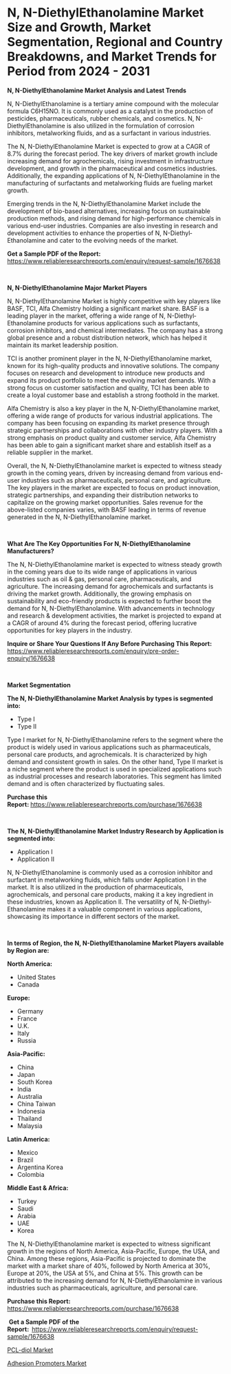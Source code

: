<p><h1>N, N-Diethyl­Ethanolamine Market Size and Growth, Market Segmentation, Regional and Country Breakdowns, and Market Trends for Period from 2024 -  2031</h1></p><p><strong>N, N-Diethyl­Ethanolamine Market Analysis and Latest Trends</strong></p>
<p><p>N, N-Diethyl­Ethanolamine is a tertiary amine compound with the molecular formula C6H15NO. It is commonly used as a catalyst in the production of pesticides, pharmaceuticals, rubber chemicals, and cosmetics. N, N-Diethyl­Ethanolamine is also utilized in the formulation of corrosion inhibitors, metalworking fluids, and as a surfactant in various industries.</p><p>The N, N-Diethyl­Ethanolamine Market is expected to grow at a CAGR of 8.7% during the forecast period. The key drivers of market growth include increasing demand for agrochemicals, rising investment in infrastructure development, and growth in the pharmaceutical and cosmetics industries. Additionally, the expanding applications of N, N-Diethyl­Ethanolamine in the manufacturing of surfactants and metalworking fluids are fueling market growth.</p><p>Emerging trends in the N, N-Diethyl­Ethanolamine Market include the development of bio-based alternatives, increasing focus on sustainable production methods, and rising demand for high-performance chemicals in various end-user industries. Companies are also investing in research and development activities to enhance the properties of N, N-Diethyl­Ethanolamine and cater to the evolving needs of the market.</p></p>
<p><strong>Get a Sample PDF of the Report:&nbsp;</strong> <a href="https://www.reliableresearchreports.com/enquiry/request-sample/1676638">https://www.reliableresearchreports.com/enquiry/request-sample/1676638</a></p>
<p>&nbsp;</p>
<p><strong>N, N-Diethyl­Ethanolamine Major Market Players</strong></p>
<p><p>N, N-Diethyl­Ethanolamine Market is highly competitive with key players like BASF, TCI, Alfa Chemistry holding a significant market share. BASF is a leading player in the market, offering a wide range of N, N-Diethyl­Ethanolamine products for various applications such as surfactants, corrosion inhibitors, and chemical intermediates. The company has a strong global presence and a robust distribution network, which has helped it maintain its market leadership position.</p><p>TCI is another prominent player in the N, N-Diethyl­Ethanolamine market, known for its high-quality products and innovative solutions. The company focuses on research and development to introduce new products and expand its product portfolio to meet the evolving market demands. With a strong focus on customer satisfaction and quality, TCI has been able to create a loyal customer base and establish a strong foothold in the market.</p><p>Alfa Chemistry is also a key player in the N, N-Diethyl­Ethanolamine market, offering a wide range of products for various industrial applications. The company has been focusing on expanding its market presence through strategic partnerships and collaborations with other industry players. With a strong emphasis on product quality and customer service, Alfa Chemistry has been able to gain a significant market share and establish itself as a reliable supplier in the market.</p><p>Overall, the N, N-Diethyl­Ethanolamine market is expected to witness steady growth in the coming years, driven by increasing demand from various end-user industries such as pharmaceuticals, personal care, and agriculture. The key players in the market are expected to focus on product innovation, strategic partnerships, and expanding their distribution networks to capitalize on the growing market opportunities. Sales revenue for the above-listed companies varies, with BASF leading in terms of revenue generated in the N, N-Diethyl­Ethanolamine market.</p></p>
<p>&nbsp;</p>
<p><strong>What Are The Key Opportunities For N, N-Diethyl­Ethanolamine Manufacturers?</strong></p>
<p><p>The N, N-Diethyl­Ethanolamine market is expected to witness steady growth in the coming years due to its wide range of applications in various industries such as oil & gas, personal care, pharmaceuticals, and agriculture. The increasing demand for agrochemicals and surfactants is driving the market growth. Additionally, the growing emphasis on sustainability and eco-friendly products is expected to further boost the demand for N, N-Diethyl­Ethanolamine. With advancements in technology and research & development activities, the market is projected to expand at a CAGR of around 4% during the forecast period, offering lucrative opportunities for key players in the industry.</p></p>
<p><strong>Inquire or Share Your Questions If Any Before Purchasing This Report:</strong> <a href="https://www.reliableresearchreports.com/enquiry/pre-order-enquiry/1676638">https://www.reliableresearchreports.com/enquiry/pre-order-enquiry/1676638</a></p>
<p>&nbsp;</p>
<p><strong>Market Segmentation</strong></p>
<p><strong>The N, N-Diethyl­Ethanolamine Market Analysis by types is segmented into:</strong></p>
<p><ul><li>Type I</li><li>Type II</li></ul></p>
<p><p>Type I market for N, N-Diethyl­Ethanolamine refers to the segment where the product is widely used in various applications such as pharmaceuticals, personal care products, and agrochemicals. It is characterized by high demand and consistent growth in sales. On the other hand, Type II market is a niche segment where the product is used in specialized applications such as industrial processes and research laboratories. This segment has limited demand and is often characterized by fluctuating sales.</p></p>
<p><strong>Purchase this Report:&nbsp;</strong><a href="https://www.reliableresearchreports.com/purchase/1676638">https://www.reliableresearchreports.com/purchase/1676638</a></p>
<p>&nbsp;</p>
<p><strong>The N, N-Diethyl­Ethanolamine Market Industry Research by Application is segmented into:</strong></p>
<p><ul><li>Application I</li><li>Application II</li></ul></p>
<p><p>N, N-Diethyl­Ethanolamine is commonly used as a corrosion inhibitor and surfactant in metalworking fluids, which falls under Application I in the market. It is also utilized in the production of pharmaceuticals, agrochemicals, and personal care products, making it a key ingredient in these industries, known as Application II. The versatility of N, N-Diethyl­Ethanolamine makes it a valuable component in various applications, showcasing its importance in different sectors of the market.</p></p>
<p>&nbsp;</p>
<p><strong>In terms of Region, the N, N-Diethyl­Ethanolamine Market Players available by Region are:</strong></p>
<p>
    <p> <strong> North America: </strong>
        <ul>
            <li>United States</li>
            <li>Canada</li>
        </ul>
        </p> 
    <p> <strong> Europe: </strong>
        <ul>
            <li>Germany</li>
            <li>France</li>
            <li>U.K.</li>
            <li>Italy</li>
            <li>Russia</li>
        </ul>
        </p> 
    <p> <strong> Asia-Pacific: </strong>
        <ul>
            <li>China</li>
            <li>Japan</li>
            <li>South Korea</li>
            <li>India</li>
            <li>Australia</li>
            <li>China Taiwan</li>
            <li>Indonesia</li>
            <li>Thailand</li>
            <li>Malaysia</li>
        </ul>
        </p> 
    <p> <strong> Latin America: </strong>
        <ul>
            <li>Mexico</li>
            <li>Brazil</li>
            <li>Argentina Korea</li>
            <li>Colombia</li>
        </ul>
        </p> 
    <p> <strong> Middle East & Africa: </strong>
        <ul>
            <li>Turkey</li>
            <li>Saudi</li>
            <li>Arabia</li>
            <li>UAE</li>
            <li>Korea</li>
        </ul>
    </p>
    </p>
<p><p>The N, N-Diethyl­Ethanolamine market is expected to witness significant growth in the regions of North America, Asia-Pacific, Europe, the USA, and China. Among these regions, Asia-Pacific is projected to dominate the market with a market share of 40%, followed by North America at 30%, Europe at 20%, the USA at 5%, and China at 5%. This growth can be attributed to the increasing demand for N, N-Diethyl­Ethanolamine in various industries such as pharmaceuticals, agriculture, and personal care.</p></p>
<p><strong>Purchase this Report: </strong><a href="https://www.reliableresearchreports.com/purchase/1676638">https://www.reliableresearchreports.com/purchase/1676638</a></p>
<p>&nbsp;<strong>Get a Sample PDF of the Report:&nbsp;&nbsp;</strong><a href="https://www.reliableresearchreports.com/enquiry/request-sample/1676638">https://www.reliableresearchreports.com/enquiry/request-sample/1676638</a></p>
<p><strong></strong></p>
<p><p><a href="https://github.com/nicholepatriciadoylenwnrjr0/Market-Research-Report-List-1/blob/main/pcl-diol-market.md">PCL-diol Market</a></p><p><a href="https://github.com/gamblestampleyjenny50m5sl6/Market-Research-Report-List-1/blob/main/adhesion-promoters-market.md">Adhesion Promoters Market</a></p></p>